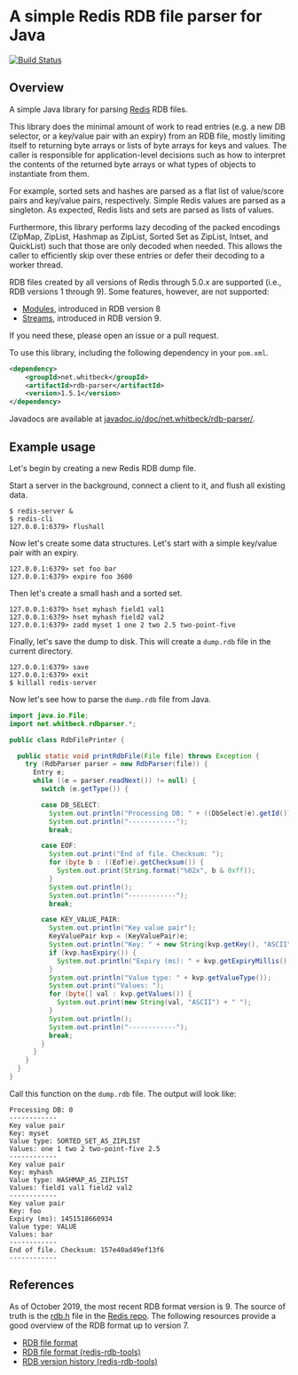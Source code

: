 # A simple Redis RDB file parser for Java

[![Build Status](https://travis-ci.org/jwhitbeck/java-rdb-parser.png)](https://travis-ci.org/jwhitbeck/java-rdb-parser.png)

## Overview

A simple Java library for parsing [Redis](http://redis.io) RDB files.

This library does the minimal amount of work to read entries (e.g. a new DB
selector, or a key/value pair with an expiry) from an RDB file, mostly limiting
itself to returning byte arrays or lists of byte arrays for keys and values. The
caller is responsible for application-level decisions such as how to interpret
the contents of the returned byte arrays or what types of objects to instantiate
from them.

For example, sorted sets and hashes are parsed as a flat list of value/score
pairs and key/value pairs, respectively. Simple Redis values are parsed as a
singleton. As expected, Redis lists and sets are parsed as lists of values.

Furthermore, this library performs lazy decoding of the packed encodings
(ZipMap, ZipList, Hashmap as ZipList, Sorted Set as ZipList, Intset, and
QuickList) such that those are only decoded when needed. This allows the caller
to efficiently skip over these entries or defer their decoding to a worker
thread.

RDB files created by all versions of Redis through 5.0.x are supported (i.e.,
RDB versions 1 through 9). Some features, however, are not supported:

- [Modules](https://redis.io/modules), introduced in RDB version 8
- [Streams](https://redis.io/topics/streams-intro), introduced in RDB version 9.

If you need these, please open an issue or a pull request.

To use this library, including the following dependency in your `pom.xml`.

```xml
<dependency>
    <groupId>net.whitbeck</groupId>
    <artifactId>rdb-parser</artifactId>
    <version>1.5.1</version>
</dependency>
```

Javadocs are available at
[javadoc.io/doc/net.whitbeck/rdb-parser/](http://www.javadoc.io/doc/net.whitbeck/rdb-parser/).

## Example usage

Let's begin by creating a new Redis RDB dump file.

Start a server in the background, connect a client to it, and flush all existing
data.

```
$ redis-server &
$ redis-cli
127.0.0.1:6379> flushall
```

Now let's create some data structures. Let's start with a simple key/value pair
with an expiry.

```
127.0.0.1:6379> set foo bar
127.0.0.1:6379> expire foo 3600
```

Then let's create a small hash and a sorted set.

```
127.0.0.1:6379> hset myhash field1 val1
127.0.0.1:6379> hset myhash field2 val2
127.0.0.1:6379> zadd myset 1 one 2 two 2.5 two-point-five
```

Finally, let's save the dump to disk. This will create a `dump.rdb` file in the
current directory.

```
127.0.0.1:6379> save
127.0.0.1:6379> exit
$ killall redis-server
```

Now let's see how to parse the `dump.rdb` file from Java.

```java
import java.io.File;
import net.whitbeck.rdbparser.*;

public class RdbFilePrinter {

  public static void printRdbFile(File file) throws Exception {
    try (RdbParser parser = new RdbParser(file)) {
      Entry e;
      while ((e = parser.readNext()) != null) {
        switch (e.getType()) {

        case DB_SELECT:
          System.out.println("Processing DB: " + ((DbSelect)e).getId());
          System.out.println("------------");
          break;

        case EOF:
          System.out.print("End of file. Checksum: ");
          for (byte b : ((Eof)e).getChecksum()) {
            System.out.print(String.format("%02x", b & 0xff));
          }
          System.out.println();
          System.out.println("------------");
          break;

        case KEY_VALUE_PAIR:
          System.out.println("Key value pair");
          KeyValuePair kvp = (KeyValuePair)e;
          System.out.println("Key: " + new String(kvp.getKey(), "ASCII"));
          if (kvp.hasExpiry()) {
            System.out.println("Expiry (ms): " + kvp.getExpiryMillis());
          }
          System.out.println("Value type: " + kvp.getValueType());
          System.out.print("Values: ");
          for (byte[] val : kvp.getValues()) {
            System.out.print(new String(val, "ASCII") + " ");
          }
          System.out.println();
          System.out.println("------------");
          break;
        }
      }
    }
  }
}
```

Call this function on the `dump.rdb` file. The output will look like:

```
Processing DB: 0
------------
Key value pair
Key: myset
Value type: SORTED_SET_AS_ZIPLIST
Values: one 1 two 2 two-point-five 2.5
------------
Key value pair
Key: myhash
Value type: HASHMAP_AS_ZIPLIST
Values: field1 val1 field2 val2
------------
Key value pair
Key: foo
Expiry (ms): 1451518660934
Value type: VALUE
Values: bar
------------
End of file. Checksum: 157e40ad49ef13f6
------------
```

## References

As of October 2019, the most recent RDB format version is 9. The source of truth
is the [rdb.h][] file in the [Redis repo][]. The following resources provide a
good overview of the RDB format up to version 7.

- [RDB file format](http://rdb.fnordig.de/file_format.html)
- [RDB file format (redis-rdb-tools)](https://github.com/sripathikrishnan/redis-rdb-tools/wiki/Redis-RDB-Dump-File-Format)
- [RDB version history (redis-rdb-tools)](https://github.com/sripathikrishnan/redis-rdb-tools/blob/master/docs/RDB_Version_History.textile)

[rdb.h]: https://github.com/antirez/redis/blob/unstable/src/rdb.h
[Redis repo]: https://github.com/antirez/redis
